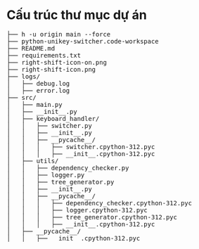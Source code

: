 # Cấu trúc thư mục dự án
<pre>
├── h -u origin main --force
├── python-unikey-switcher.code-workspace
├── README.md
├── requirements.txt
├── right-shift-icon-on.png
├── right-shift-icon.png
├── logs/
│   ├── debug.log
│   ├── error.log
├── src/
│   ├── main.py
│   ├── __init__.py
│   ├── keyboard_handler/
│   │   ├── switcher.py
│   │   ├── __init__.py
│   │   ├── __pycache__/
│   │   │   ├── switcher.cpython-312.pyc
│   │   │   ├── __init__.cpython-312.pyc
│   ├── utils/
│   │   ├── dependency_checker.py
│   │   ├── logger.py
│   │   ├── tree_generator.py
│   │   ├── __init__.py
│   │   ├── __pycache__/
│   │   │   ├── dependency_checker.cpython-312.pyc
│   │   │   ├── logger.cpython-312.pyc
│   │   │   ├── tree_generator.cpython-312.pyc
│   │   │   ├── __init__.cpython-312.pyc
│   ├── __pycache__/
│   │   ├── __init__.cpython-312.pyc
</pre>
